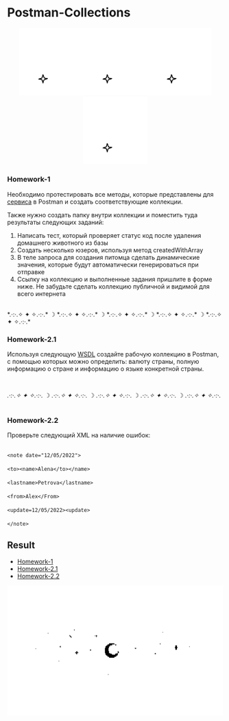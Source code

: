 # Postman-Collections 
  
<div align="center">
<img src="https://github.com/Guppi17/Guppi17/blob/main/df8e36f90e6a20167f071ed1b6c10e50.gif" width='150'/><img src="https://github.com/Guppi17/Guppi17/blob/main/df8e36f90e6a20167f071ed1b6c10e50.gif" width='150'/><img src="https://github.com/Guppi17/Guppi17/blob/main/df8e36f90e6a20167f071ed1b6c10e50.gif" width='150'/><img src="https://github.com/Guppi17/Guppi17/blob/main/df8e36f90e6a20167f071ed1b6c10e50.gif" width='150'/>
</div>


### Homework-1
Необходимо протестировать все методы, которые представлены для [сервиса](https://petstore.swagger.io/) в Postman и создать соответствующие коллекции.

Также нужно создать папку внутри коллекции и поместить туда результаты следующих заданий:
1. Написать тест, который проверяет статус код после удаления домашнего животного из базы
2. Создать несколько юзеров, используя метод createdWithArray
3. В теле запроса для создания питомца сделать динамические значения, которые будут автоматически генерироваться при отправке
4. Ссылку на коллекцию и выполненные задания пришлите в форме ниже. Не забудьте сделать коллекцию публичной и видимой для всего интернета

<br/>
*.·:·.✧ ✦ ✧.·:·.* ☽ *.·:·.✧ ✦ ✧.·:·.* ☽ *.·:·.✧ ✦ ✧.·:·.* ☽ *.·:·.✧ ✦ ✧.·:·.* ☽ *.·:·.✧ ✦ ✧.·:·.*    

<br/>


### Homework-2.1 
Используя следующую [WSDL](http://webservices.oorsprong.org/websamples.countryinfo/CountryInfoService.wso?WSDL) создайте рабочую коллекцию в Postman, с помощью которых можно определить: валюту страны, полную информацию о стране и информацию о языке конкретной страны. 

<br/>

*.·:·.✧ ✦ ✧.·:·.* ☽ *.·:·.✧ ✦ ✧.·:·.* ☽ *.·:·.✧ ✦ ✧.·:·.* ☽ *.·:·.✧ ✦ ✧.·:·.* ☽ *.·:·.✧ ✦ ✧.·:·.*     
<br/>

### Homework-2.2 
Проверьте следующий XML на наличие ошибок:

```<?xml version="1.0" encoding="UTF-8"?>

<note date="12/05/2022">

<to><name>Alena</to></name>

<lastname>Petrova</lastname>

<from>Alex</From>

<update=12/05/2022><update>

</note>
```
 


## Result  

- [Homework-1](https://www.postman.com/lunar-module-architect-56534528/workspace/test-workspace/collection/29321111-40968f20-b545-4718-a4ff-995b160d4478?action=share&creator=29321111&active-environment=29321111-12b56be8-f8e3-4a27-9e20-bafcb1e5f666)
- [Homework-2.1](https://www.postman.com/lunar-module-architect-56534528/workspace/test-workspace/collection/29321111-40968f20-b545-4718-a4ff-995b160d4478?action=share&creator=29321111&active-environment=29321111-12b56be8-f8e3-4a27-9e20-bafcb1e5f666)
- [Homework-2.2](https://github.com/Guppi17/Postman-Collections/blob/main/Homework-2.2.txt)  


<div align="center">
<img src="https://github.com/Guppi17/Guppi17/blob/main/yes-hi.gif" width='600'/>
</div>

<br/>  


